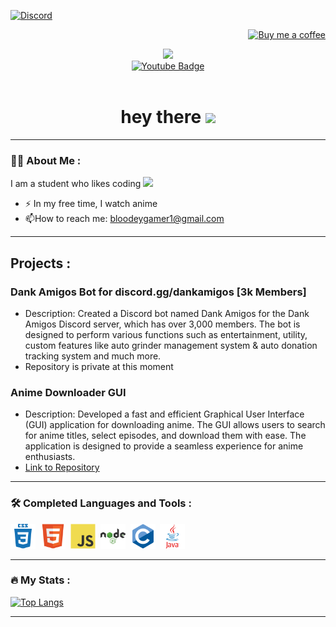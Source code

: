 <p align="left">
<a href="https://discord.gg/dankamigos"><img src="https://img.shields.io/discord/960851745972555796?color=7289da&label=discord&logo=discord&logoColor=7289da" alt="Discord"></a>
</p>
<p align="right">
  <a href="https://www.buymeacoffee.com/Kowareta">
    <img src="https://img.buymeacoffee.com/button-api/?text=Buy%20me%20a%20coffee&emoji=&slug=Kowareta&button_colour=FF5F5F&font_colour=ffffff&font_family=Cookie&outline_colour=000000&coffee_colour=FFDD00" alt="Buy me a coffee" width="150" />
  </a>
</p>

<div id="header" align="center">
  <img src="https://media.giphy.com/media/M9gbBd9nbDrOTu1Mqx/giphy.gif" width="100"/>
</div>
<div id="badges" align = "center">
  <a href="https://www.youtube.com/channel/UCe6mcD9hylzhnZ1CGs9TdVw">
    <img src="https://img.shields.io/badge/YouTube-red?style=for-the-badge&logo=youtube&logoColor=white" alt="Youtube Badge"/>
  </a>
</div> 
<div align = "center"> <img src="https://komarev.com/ghpvc/?username=Incredibleflamer&style=flat-square&color=blue" alt=""/> </div>
<h1 align = "center" >
  hey there
  <img src="https://media.giphy.com/media/hvRJCLFzcasrR4ia7z/giphy.gif" width="30px"/>
</h1>

---

### :man_technologist: About Me : 
I am a student who likes coding <img src="https://media.giphy.com/media/WUlplcMpOCEmTGBtBW/giphy.gif" width="30">
- :zap: In my free time, I watch anime 
- :mailbox:How to reach me: bloodeygamer1@gmail.com

---

## Projects :

### Dank Amigos Bot for discord.gg/dankamigos [3k Members]
- Description: Created a Discord bot named Dank Amigos for the Dank Amigos Discord server, which has over 3,000 members. The bot is designed to perform various functions such as entertainment, utility, custom features like auto grinder management system & auto donation tracking system and much more.
- Repository is private at this moment

### Anime Downloader GUI
- Description: Developed a fast and efficient Graphical User Interface (GUI) application for downloading anime. The GUI allows users to search for anime titles, select episodes, and download them with ease. The application is designed to provide a seamless experience for anime enthusiasts.
- [Link to Repository](https://github.com/Incredibleflamer/Anime-batch-downloader-gui)
---

### :hammer_and_wrench: Completed Languages and Tools :
<div>
  <img src="https://github.com/devicons/devicon/blob/master/icons/css3/css3-plain-wordmark.svg"  title="CSS3" alt="CSS" width="40" height="40"/>&nbsp;
  <img src="https://github.com/devicons/devicon/blob/master/icons/html5/html5-original.svg" title="HTML5" alt="HTML" width="40" height="40"/>&nbsp;
  <img src="https://github.com/devicons/devicon/blob/master/icons/javascript/javascript-original.svg" title="JavaScript" alt="JavaScript" width="40" height="40"/>&nbsp;
  <img src="https://github.com/devicons/devicon/blob/master/icons/nodejs/nodejs-original-wordmark.svg" title="NodeJS" alt="NodeJS" width="40" height="40"/>&nbsp;
  <img src="https://github.com/devicons/devicon/blob/master/icons/c/c-original.svg" title="java" alt="java" width="40" height="40"/>&nbsp;
  <img src="https://github.com/devicons/devicon/blob/master/icons/java/java-original-wordmark.svg" title="java" alt="java" width="40" height="40"/>&nbsp;
</div>

---

### :fire: My Stats :
[![Top Langs](https://github-readme-stats.vercel.app/api/top-langs/?username=Incredibleflamer&layout=compact&theme=vision-friendly-dark)](https://github.com/anuraghazra/github-readme-stats)

---
